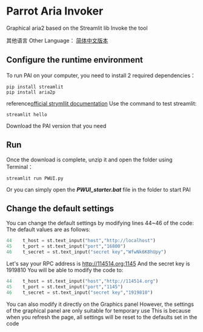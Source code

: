 # Parrot Aria Invoker
Graphical aria2 based on the Streamlit lib Invoke the tool

其他语言 Other Language：
[简体中文版本](README_cns.md)

## Configure the runtime environment
To run PAI on your computer, you need to install 2 required dependencies：
```shell
pip install streamlit
pip install aria2p
```
reference[official strymllit documentation](https://docs.streamlit.io/get-started/installation)
Use the command to test streamlit:
```shell
streamlit hello
```
Download the PAI version that you need

## Run
Once the download is complete, unzip it and open the folder using Terminal：
```shell
streamlit run PWUI.py
```
Or you can simply open the ***PWUI_starter.bat*** file in the folder to start PAI

## Change the default settings
You can change the default settings by modifying lines 44~46 of the code:
The default values are as follows:
```python
44    t_host = st.text_input("host","http://localhost")
45    t_port = st.text_input("port","16800")
46    t_secret = st.text_input("secret key","WfwNk6K8hUpy")
```
Let's say your RPC address is http://114514.org:1145
And the secret key is 1919810
You will be able to modify the code to:
```python
44    t_host = st.text_input("host","http://114514.org")
45    t_port = st.text_input("port","1145")
46    t_secret = st.text_input("secret key","1919810")
```

You can also modify it directly on the Graphics panel
However, the settings of the graphical panel are only suitable for temporary use
This is because when you refresh the page, all settings will be reset to the defaults set in the code
